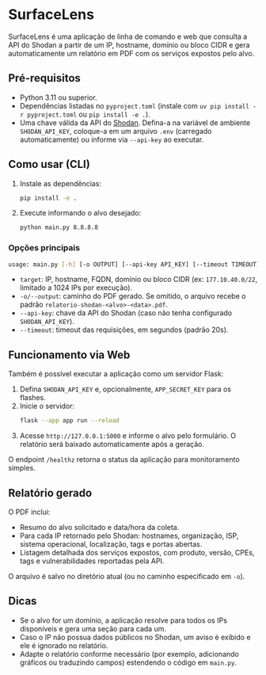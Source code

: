 # SurfaceLens

SurfaceLens é uma aplicação de linha de comando e web que consulta a API do Shodan a partir de um IP, hostname, domínio ou bloco CIDR e gera automaticamente um relatório em PDF com os serviços expostos pelo alvo.

## Pré-requisitos

- Python 3.11 ou superior.
- Dependências listadas no `pyproject.toml` (instale com `uv pip install -r pyproject.toml` ou `pip install -e .`).
- Uma chave válida da API do [Shodan](https://www.shodan.io/). Defina-a na variável de ambiente `SHODAN_API_KEY`, coloque-a em um arquivo `.env` (carregado automaticamente) ou informe via `--api-key` ao executar.

## Como usar (CLI)

1. Instale as dependências:
   ```bash
   pip install -e .
   ```
2. Execute informando o alvo desejado:
   ```bash
   python main.py 8.8.8.8
   ```

### Opções principais

```bash
usage: main.py [-h] [-o OUTPUT] [--api-key API_KEY] [--timeout TIMEOUT] target
```

- `target`: IP, hostname, FQDN, domínio ou bloco CIDR (ex: `177.10.40.0/22`, limitado a 1024 IPs por execução).
- `-o/--output`: caminho do PDF gerado. Se omitido, o arquivo recebe o padrão `relatorio-shodan-<alvo>-<data>.pdf`.
- `--api-key`: chave da API do Shodan (caso não tenha configurado `SHODAN_API_KEY`).
- `--timeout`: timeout das requisições, em segundos (padrão 20s).

## Funcionamento via Web

Também é possível executar a aplicação como um servidor Flask:

1. Defina `SHODAN_API_KEY` e, opcionalmente, `APP_SECRET_KEY` para os flashes.
2. Inicie o servidor:
   ```bash
   flask --app app run --reload
   ```
3. Acesse `http://127.0.0.1:5000` e informe o alvo pelo formulário. O relatório será baixado automaticamente após a geração.

O endpoint `/healthz` retorna o status da aplicação para monitoramento simples.

## Relatório gerado

O PDF inclui:

- Resumo do alvo solicitado e data/hora da coleta.
- Para cada IP retornado pelo Shodan: hostnames, organização, ISP, sistema operacional, localização, tags e portas abertas.
- Listagem detalhada dos serviços expostos, com produto, versão, CPEs, tags e vulnerabilidades reportadas pela API.

O arquivo é salvo no diretório atual (ou no caminho especificado em `-o`).

## Dicas

- Se o alvo for um domínio, a aplicação resolve para todos os IPs disponíveis e gera uma seção para cada um.
- Caso o IP não possua dados públicos no Shodan, um aviso é exibido e ele é ignorado no relatório.
- Adapte o relatório conforme necessário (por exemplo, adicionando gráficos ou traduzindo campos) estendendo o código em `main.py`.
